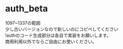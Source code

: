 # auth_beta
1097~1337の範囲<br>
少し古いバージョンなので新しいのにコピペしてください<br>
!authのコード生成部分は各自で実装をお願いします。<br>
商用利用以外でならご自由にお使いください。
